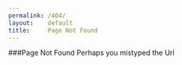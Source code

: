 ```yaml
---
permalink: /404/
layout:    default
title:     Page Not Found
---
```

###Page Not Found
Perhaps you mistyped the Url
